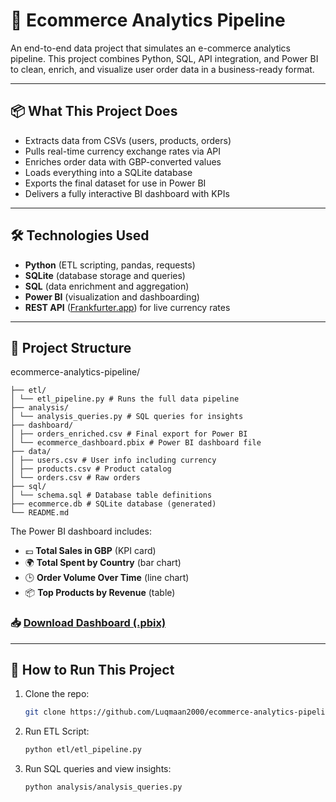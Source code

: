 # 🛒 Ecommerce Analytics Pipeline

An end-to-end data project that simulates an e-commerce analytics pipeline. This project combines Python, SQL, API integration, and Power BI to clean, enrich, and visualize user order data in a business-ready format.

---

## 📦 What This Project Does

- Extracts data from CSVs (users, products, orders)
- Pulls real-time currency exchange rates via API
- Enriches order data with GBP-converted values
- Loads everything into a SQLite database
- Exports the final dataset for use in Power BI
- Delivers a fully interactive BI dashboard with KPIs

---

## 🛠 Technologies Used

- **Python** (ETL scripting, pandas, requests)
- **SQLite** (database storage and queries)
- **SQL** (data enrichment and aggregation)
- **Power BI** (visualization and dashboarding)
- **REST API** ([Frankfurter.app](https://www.frankfurter.app/)) for live currency rates

---

## 📁 Project Structure

ecommerce-analytics-pipeline/
```
├── etl/
│ └── etl_pipeline.py # Runs the full data pipeline
├── analysis/
│ └── analysis_queries.py # SQL queries for insights
├── dashboard/
│ ├── orders_enriched.csv # Final export for Power BI
│ └── ecommerce_dashboard.pbix # Power BI dashboard file
├── data/
│ ├── users.csv # User info including currency
│ ├── products.csv # Product catalog
│ └── orders.csv # Raw orders
├── sql/
│ └── schema.sql # Database table definitions
├── ecommerce.db # SQLite database (generated)
└── README.md
```

The Power BI dashboard includes:

- 💷 **Total Sales in GBP** (KPI card)
- 🌍 **Total Spent by Country** (bar chart)
- 🕒 **Order Volume Over Time** (line chart)
- 📦 **Top Products by Revenue** (table)

### 📥 [Download Dashboard (.pbix)](dashboard/dashboard.pbix)

---

## 🚀 How to Run This Project

1. Clone the repo:
   ```bash
   git clone https://github.com/Luqmaan2000/ecommerce-analytics-pipeline.git

2. Run ETL Script:
    ```bash
    python etl/etl_pipeline.py
3. Run SQL queries and view insights:
    ```bash
    python analysis/analysis_queries.py